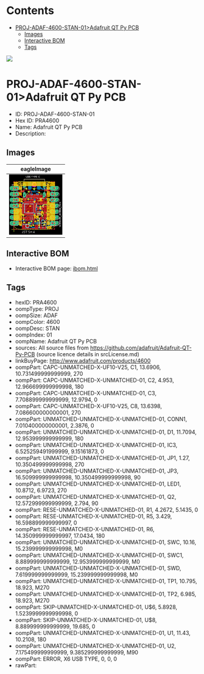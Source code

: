 



Contents
========

* [PROJ-ADAF-4600-STAN-01>Adafruit QT Py PCB](#proj-adaf-4600-stan-01adafruit-qt-py-pcb)
	* [Images](#images)
	* [Interactive BOM](#interactive-bom)
	* [Tags](#tags)
  
![][im]
# PROJ-ADAF-4600-STAN-01>Adafruit QT Py PCB

- ID: PROJ-ADAF-4600-STAN-01
- Hex ID: PRA4600
- Name: Adafruit QT Py PCB
- Description: 

## Images
  
  

|eagleImage|
| :---: |
|[![eagleImage](eagleImage_140.png)](eagleImage_600.png)|

## Interactive BOM

- Interactive BOM page: [ibom.html](kicad/bom/ibom.html)

## Tags

- hexID: PRA4600
- oompType: PROJ
- oompSize: ADAF
- oompColor: 4600
- oompDesc: STAN
- oompIndex: 01
- oompName: Adafruit QT Py PCB
- sources: All source files from https://github.com/adafruit/Adafruit-QT-Py-PCB (source licence details in srcLicense.md)
- linkBuyPage: http://www.adafruit.com/products/4600
- oompPart: CAPC-UNMATCHED-X-UF10-V25, C1, 13.6906, 10.731499999999999, 270
- oompPart: CAPC-UNMATCHED-X-UNMATCHED-01, C2, 4.953, 12.966699999999998, 180
- oompPart: CAPC-UNMATCHED-X-UNMATCHED-01, C3, 7.708899999999999, 12.9794, 0
- oompPart: CAPC-UNMATCHED-X-UF10-V25, C8, 13.6398, 7.086600000000001, 270
- oompPart: UNMATCHED-UNMATCHED-X-UNMATCHED-01, CONN1, 7.010400000000001, 2.3876, 0
- oompPart: UNMATCHED-UNMATCHED-X-UNMATCHED-01, D1, 11.7094, 12.953999999999999, 180
- oompPart: UNMATCHED-UNMATCHED-X-UNMATCHED-01, IC3, 6.525259491999999, 9.15161873, 0
- oompPart: UNMATCHED-UNMATCHED-X-UNMATCHED-01, JP1, 1.27, 10.350499999999998, 270
- oompPart: UNMATCHED-UNMATCHED-X-UNMATCHED-01, JP3, 16.509999999999998, 10.350499999999998, 90
- oompPart: UNMATCHED-UNMATCHED-X-UNMATCHED-01, LED1, 10.8712, 6.9723, 270
- oompPart: UNMATCHED-UNMATCHED-X-UNMATCHED-01, Q2, 12.572999999999999, 2.794, 90
- oompPart: RESE-UNMATCHED-X-UNMATCHED-01, R1, 4.2672, 5.1435, 0
- oompPart: RESE-UNMATCHED-X-UNMATCHED-01, R5, 3.429, 16.598899999999997, 0
- oompPart: RESE-UNMATCHED-X-UNMATCHED-01, R6, 14.350999999999997, 17.0434, 180
- oompPart: UNMATCHED-UNMATCHED-X-UNMATCHED-01, SWC, 10.16, 15.239999999999998, M0
- oompPart: UNMATCHED-UNMATCHED-X-UNMATCHED-01, SWC1, 8.889999999999999, 12.953999999999999, M0
- oompPart: UNMATCHED-UNMATCHED-X-UNMATCHED-01, SWD, 7.619999999999999, 15.239999999999998, M0
- oompPart: UNMATCHED-UNMATCHED-X-UNMATCHED-01, TP1, 10.795, 18.923, M270
- oompPart: UNMATCHED-UNMATCHED-X-UNMATCHED-01, TP2, 6.985, 18.923, M270
- oompPart: SKIP-UNMATCHED-X-UNMATCHED-01, U$6, 5.8928, 1.5239999999999998, 0
- oompPart: SKIP-UNMATCHED-X-UNMATCHED-01, U$8, 8.889999999999999, 19.685, 0
- oompPart: UNMATCHED-UNMATCHED-X-UNMATCHED-01, U1, 11.43, 10.2108, 180
- oompPart: UNMATCHED-UNMATCHED-X-UNMATCHED-01, U2, 7.175499999999999, 9.385299999999999, M90
- oompPart: ERROR, X6 USB TYPE, 0, 0, 0
- rawPart: 



[im]: eagleImage_450.png
